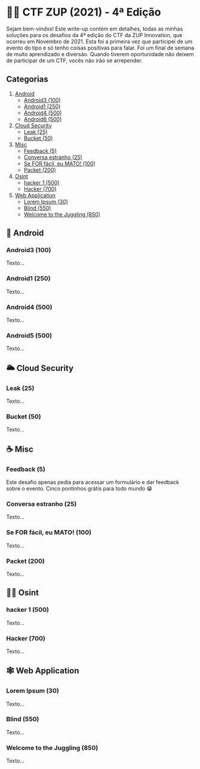 # :pirate_flag: CTF ZUP (2021) - 4ª Edição

Sejam bem-vindxs! Este write-up contém em detalhes, todas as minhas soluções para os desafios da 4ª edição do CTF da ZUP Innovation, que ocorreu em Novembro de 2021. Esta foi a primeira vez que participei de um evento do tipo e só tenho coisas positivas para falar. Foi um final de semana de muito aprendizado e diversão. Quando tiverem oportunidade não deixem de participar de um CTF, vocês não irão se arrepender.

## Categorias
1. [Android](#android)
    - [Android3 (100)](#android3-100)
    - [Android1 (250)](#android1-250)
    - [Android4 (500)](#android4-500)
    - [Android6 (500)](#android6-500)
2. [Cloud Security](#cloud-security)
    - [Leak (25)](#leak-25)
    - [Bucket (50)](#bucket-50)
3. [Misc](#misc)
    - [Feedback (5)](#feedback-5)
    - [Conversa estranho (25)](#conversa-estranho-25)
    - [Se FOR fácil, eu MATO! (100)](#se-for-facil-eu-mato-100)
    - [Packet (200)](#packet-200)
4. [Osint](#osint)
    - [hacker 1 (500)](#hacker-1-500)
    - [Hacker (700)](#hacker-700)
5. [Web Application](#web-application)
    - [Lorem Ipsum (30)](#lorem-ipsum-30)
    - [Blind (550)](#blind-550)
    - [Welcome to the Juggling (850)](#welcome-to-the-juggling-850)

## :robot: Android

### Android3 (100)

Texto...

### Android1 (250)

Texto...

### Android4 (500)

Texto...

### Android5 (500)

Texto...

## :sun_behind_large_cloud: Cloud Security

### Leak (25)

Texto...

### Bucket (50)

Texto...

## :coffee: Misc

### Feedback (5)

Este desafio apenas pedia para acessar um formulário e dar feedback sobre o evento. Cinco pontinhos grátis para todo mundo :grin:

### Conversa estranho (25)

Texto...

### Se FOR fácil, eu MATO! (100)

Texto...

### Packet (200)

Texto...

## :man_technologist: Osint

### hacker 1 (500)

Texto...

### Hacker (700)

Texto...

## :spider_web: Web Application

### Lorem Ipsum (30)

Texto...

### Blind (550)

Texto...

### Welcome to the Juggling (850)

Texto...